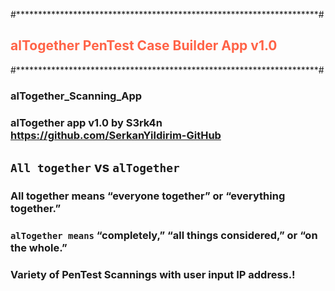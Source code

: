 
#*********************************************************************#

<h2 style="color:Tomato;">alTogether PenTest Case Builder App v1.0</h2>

#*********************************************************************#


### alTogether_Scanning_App 

### alTogether app v1.0 by S3rk4n  https://github.com/SerkanYildirim-GitHub
## `All together` vs `alTogether`

### All together means “everyone together” or “everything together.”
### `alTogether means` “completely,” “all things considered,” or “on the whole.”   
### Variety of PenTest Scannings with user input IP address.! 


